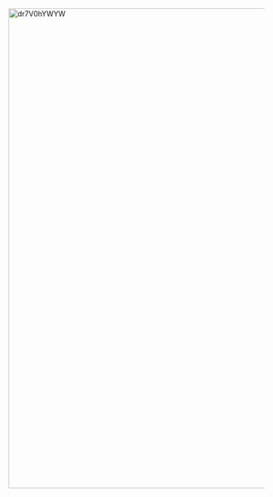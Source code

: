<img width="944" alt="dr7V0hYWYW" src="https://github.com/user-attachments/assets/6c5e65e1-9f8f-4369-9fef-24dcb19fdd05" />
